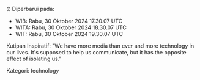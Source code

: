 ⏰ Diperbarui pada:
- WIB: Rabu, 30 Oktober 2024 17.30.07 UTC
- WITA: Rabu, 30 Oktober 2024 18.30.07 UTC
- WIT: Rabu, 30 Oktober 2024 19.30.07 UTC

Kutipan Inspiratif:
"We have more media than ever and more technology in our lives. It's supposed to help us communicate, but it has the opposite effect of isolating us."


Kategori: technology

